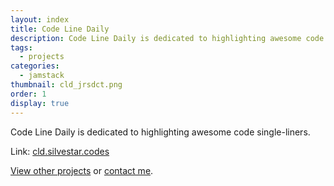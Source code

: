 ```yaml
---
layout: index
title: Code Line Daily
description: Code Line Daily is dedicated to highlighting awesome code single-liners.
tags:
  - projects
categories:
  - jamstack
thumbnail: cld_jrsdct.png
order: 1
display: true
---
```


Code Line Daily is dedicated to highlighting awesome code single-liners.

Link: [cld.silvestar.codes](//cld.silvestar.codes)

[View other projects](/side-projects/) or [contact me](/contact/).
